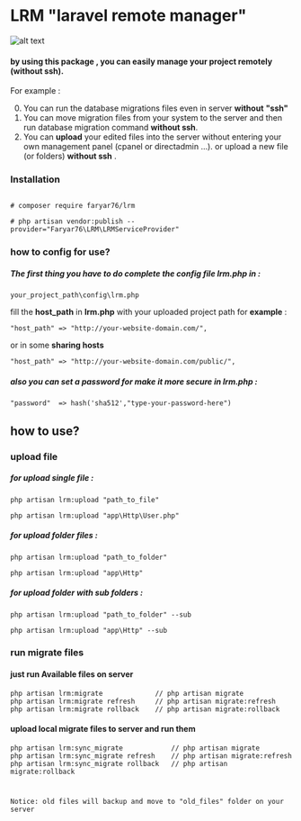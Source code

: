 # LRM "laravel remote manager"
![alt text](https://github.com/faryar76/lrm/raw/master/commands.png "preview in artisan list")

#### by using this package , you can easily manage your project remotely (__without ssh__).
For example :

0. You can run the database migrations files even in server __without__ __"ssh"__
1. You can move migration files from your system to the server and then run database migration command __without ssh__. 
2. You can __upload__ your edited files into the server without entering your own management panel (cpanel or directadmin ...). or upload a new file (or folders) __without ssh__ .


 ### Installation

```

# composer require faryar76/lrm

# php artisan vendor:publish --provider="Faryar76\LRM\LRMServiceProvider"

```
### how to config for use?
##### The first thing you have to do complete the config file __lrm.php__ in :

```
your_project_path\config\lrm.php
```
fill the  __host_path__  in __lrm.php__ with your uploaded project path for **example** :
```
"host_path" => "http://your-website-domain.com/",
```
or in some __sharing hosts__
```
"host_path" => "http://your-website-domain.com/public/",
```
##### also you can set a password for make it more secure in __lrm.php__ : 
```
"password"  => hash('sha512',"type-your-password-here")
```
## how to use?
### upload file
##### for upload single file : 
```
php artisan lrm:upload "path_to_file"

php artisan lrm:upload "app\Http\User.php"
```

##### for upload folder files : 
```
php artisan lrm:upload "path_to_folder"

php artisan lrm:upload "app\Http"
```
##### for upload folder with sub folders : 
```
php artisan lrm:upload "path_to_folder" --sub

php artisan lrm:upload "app\Http" --sub
```
### run migrate files

#### just run Available files on server
```
php artisan lrm:migrate 			// php artisan migrate
php artisan lrm:migrate refresh 	// php artisan migrate:refresh
php artisan lrm:migrate rollback 	// php artisan migrate:rollback
```
#### upload local migrate files to server and run them
```
php artisan lrm:sync_migrate			// php artisan migrate
php artisan lrm:sync_migrate refresh 	// php artisan migrate:refresh
php artisan lrm:sync_migrate rollback 	// php artisan migrate:rollback
```
# 

```
Notice: old files will backup and move to "old_files" folder on your server 
```


